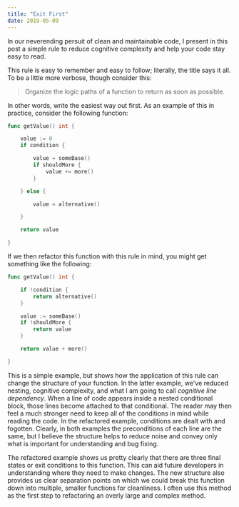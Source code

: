 ```yaml
---
title: "Exit First"
date: 2019-05-09
---
```


In our neverending persuit of clean and maintainable code, I present in this post a simple rule to reduce cognitive complexity and help your code stay easy to read. <!--more-->

This rule is easy to remember and easy to follow; literally, the title says it all. To be a little more verbose, though consider this:

> Organize the logic paths of a function to return as soon as possible.

In other words, write the easiest way out first. As an example of this in practice, consider the following function:

```go
func getValue() int {

    value := 0
    if condition {

        value = someBase()
        if shouldMore {
            value += more()
        }

    } else {

        value = alternative()

    }

    return value

}
```

If we then refactor this function with this rule in mind, you might get something like the following:

```go
func getValue() int {

    if !condition {
        return alternative()
    }

    value := someBase()
    if !shouldMore {
        return value
    }

    return value + more()

}
```

This is a simple example, but shows how the application of this rule can change the structure of your function. In the latter example, we've reduced nesting, cognitive complexity, and what I am going to call *cognitive line dependency*. When a line of code appears inside a nested conditional block, those lines become attached to that conditional. The reader may then feel a much stronger need to keep all of the conditions in mind while reading the code. In the refactored example, conditions are dealt with and fogotten. Clearly, in both examples the preconditions of each line are the same, but I believe the structure helps to reduce noise and convey only what is important for understanding and bug fixing.

The refactored example shows us pretty clearly that there are three final states or exit conditions to this function. This can aid future developers in understanding where they need to make changes. The new structure also provides us clear separation points on which we could break this function down into multiple, smaller functions for cleanliness. I often use this method as the first step to refactoring an overly large and complex method.
